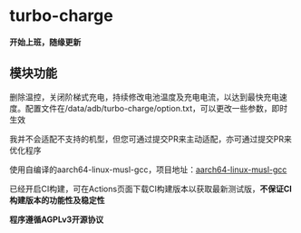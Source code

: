 # turbo-charge

**开始上班，随缘更新**

## 模块功能
删除温控，关闭阶梯式充电，持续修改电池温度及充电电流，以达到最快充电速度。配置文件在/data/adb/turbo-charge/option.txt，可以更改一些参数，即时生效

我并不会适配不支持的机型，但您可通过提交PR来主动适配，亦可通过提交PR来优化程序

使用自编译的aarch64-linux-musl-gcc，项目地址：[aarch64-linux-musl-gcc](https://github.com/chase535/aarch64-linux-musl-gcc)

已经开启CI构建，可在Actions页面下载CI构建版本以获取最新测试版，**不保证CI构建版本的功能性及稳定性**

**程序遵循AGPLv3开源协议**
